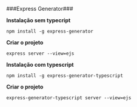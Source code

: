 ###Express Generator###

**Instalação sem typecript**

```
npm install -g express-generator
```

**Criar o projeto**

```
express server --view=ejs
```

**Instalação com typescript**

```
npm install -g express-generator-typescript
```

**Criar o projeto**

```
express-generator-typescript server --view=ejs
```
